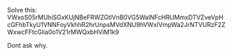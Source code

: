 Solve this: VWxoS05rMUhiSGxKUjNBeFRWZGtlVnB0VG5WalNFcHRUMmxDTVZveVpHcGFhbTkyU1VNNFoyVkhhR2hrUnpsMVdXNU9hVWxIVmpWa2JrNTVURzF2ZWxwcFFtcGlia0o1V21rMWQxbHViM1k9

Dont ask why.